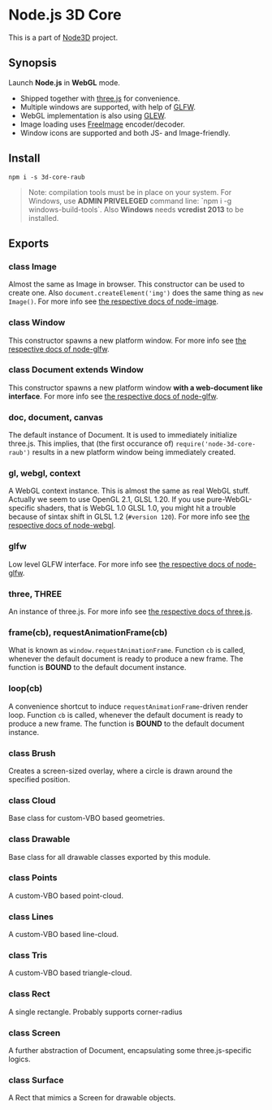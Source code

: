 # Node.js 3D Core

This is a part of [Node3D](https://github.com/node-3d) project.


## Synopsis

Launch **Node.js** in **WebGL** mode.

* Shipped together with [three.js](https://github.com/mrdoob/three.js) for convenience.
* Multiple windows are supported, with help of [GLFW](http://www.glfw.org/).
* WebGL implementation is also using [GLEW](http://glew.sourceforge.net/).
* Image loading uses [FreeImage](http://freeimage.sourceforge.net/) encoder/decoder.
* Window icons are supported and both JS- and Image-friendly.


## Install

```
npm i -s 3d-core-raub
```

> Note: compilation tools must be in place on your system.
For Windows, use **ADMIN PRIVELEGED** command line:
\`npm i -g windows-build-tools\`.
Also **Windows** needs **vcredist 2013** to be installed.


## Exports


### class Image

Almost the same as Image in browser. This constructor can be used to create one.
Also `document.createElement('img')` does the same thing as `new Image()`.
For more info see
[the respective docs of node-image](https://github.com/raub/node-image#image-for-nodejs).


### class Window

This constructor spawns a new platform window.
For more info see
[the respective docs of node-glfw](https://github.com/raub/node-glfw#class-window).


### class Document extends Window

This constructor spawns a new platform window **with a web-document like interface**.
For more info see
[the respective docs of node-glfw](https://github.com/raub/node-glfw#class-document).


### doc, document, canvas

The default instance of Document. It is used to immediately initialize three.js.
This implies, that (the first occurance of) `require('node-3d-core-raub')`
results in a new platform window being immediately created.


### gl, webgl, context

A WebGL context instance. This is almost the same as real WebGL stuff.
Actually we seem to use OpenGL 2.1, GLSL 1.20. If you use pure-WebGL-specific
shaders, that is WebGL 1.0 GLSL 1.0, you might hit a trouble because of sintax shift in
GLSL 1.2 (`#version 120`). For more info see
[the respective docs of node-webgl](https://github.com/raub/node-webgl#webgl-for-nodejs).


### glfw

Low level GLFW interface. For more info see
[the respective docs of node-glfw](https://github.com/raub/node-glfw#glfw-for-nodejs).


### three, THREE

An instance of three.js. For more info see
[the respective docs of three.js](https://github.com/mrdoob/three.js/#threejs).


### frame(cb), requestAnimationFrame(cb)

What is known as `window.requestAnimationFrame`.
Function `cb` is called, whenever the default document is ready to produce a new
frame. The function is **BOUND** to the default document instance.


### loop(cb)

A convenience shortcut to induce `requestAnimationFrame`-driven render loop.
Function `cb` is called, whenever the default document is ready to produce a new
frame. The function is **BOUND** to the default document instance.


### class Brush

Creates a screen-sized overlay, where a circle is drawn around the specified position.


### class Cloud

Base class for custom-VBO based geometries.


### class Drawable

Base class for all drawable classes exported by this module.


### class Points

A custom-VBO based point-cloud.


### class Lines

A custom-VBO based line-cloud.


### class Tris

A custom-VBO based triangle-cloud.


### class Rect

A single rectangle. Probably supports corner-radius


### class Screen

A further abstraction of Document, encapsulating some three.js-specific logics.


### class Surface

A Rect that mimics a Screen for drawable objects.
